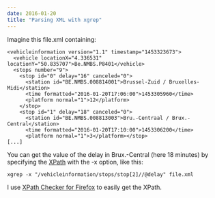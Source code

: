 ```yaml
---
date: 2016-01-20
title: "Parsing XML with xgrep"
---
```


Imagine this file.xml containing:

    <vehicleinformation version="1.1" timestamp="1453323673">
      <vehicle locationX="4.336531" locationY="50.835707">Be.NMBS.P8401</vehicle>
      <stops number="9">
        <stop id="0" delay="16" canceled="0">
          <station id="BE.NMBS.008814001">Brussel-Zuid / Bruxelles-Midi</station>
          <time formatted="2016-01-20T17:06:00">1453305960</time>
          <platform normal="1">12</platform>
        </stop>
        <stop id="1" delay="18" canceled="0">
          <station id="BE.NMBS.008813003">Bru.-Centraal / Brux.-Central</station>
      	  <time formatted="2016-01-20T17:10:00">1453306200</time>
      	  <platform normal="1">3</platform></stop>
    [...]
      
You can get the value of the delay in Brux.-Central (here 18 minutes) by specifying the [XPath](https://en.wikipedia.org/wiki/XPath) with the -x option, like this:
 
    xgrep -x "/vehicleinformation/stops/stop[2]//@delay" file.xml
    
 I use [XPath Checker for Firefox](https://addons.mozilla.org/en-US/firefox/addon/xpath-checker/) to easily get the XPath.

